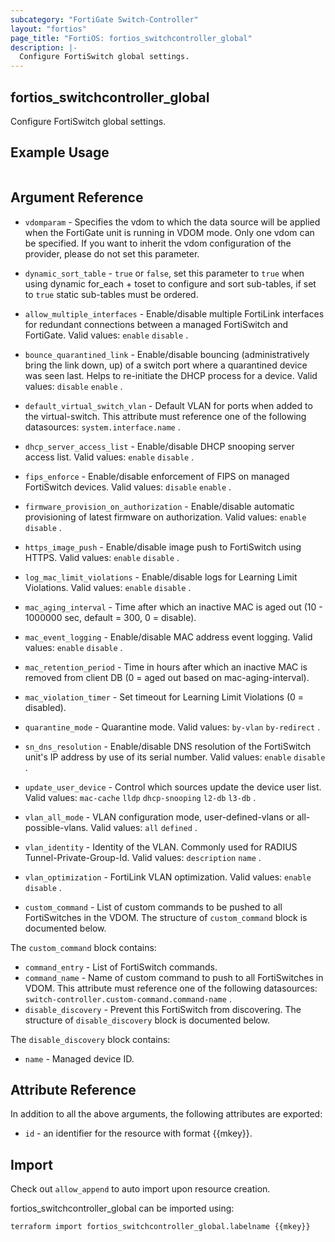 ```yaml
---
subcategory: "FortiGate Switch-Controller"
layout: "fortios"
page_title: "FortiOS: fortios_switchcontroller_global"
description: |-
  Configure FortiSwitch global settings.
---
```


## fortios_switchcontroller_global
Configure FortiSwitch global settings.

## Example Usage

```hcl

```

## Argument Reference
* `vdomparam` - Specifies the vdom to which the data source will be applied when the FortiGate unit is running in VDOM mode. Only one vdom can be specified. If you want to inherit the vdom configuration of the provider, please do not set this parameter.
* `dynamic_sort_table` - `true` or `false`, set this parameter to `true` when using dynamic for_each + toset to configure and sort sub-tables, if set to `true` static sub-tables must be ordered.

* `allow_multiple_interfaces` - Enable/disable multiple FortiLink interfaces for redundant connections between a managed FortiSwitch and FortiGate. Valid values: `enable` `disable` .
* `bounce_quarantined_link` - Enable/disable bouncing (administratively bring the link down, up) of a switch port where a quarantined device was seen last. Helps to re-initiate the DHCP process for a device. Valid values: `disable` `enable` .
* `default_virtual_switch_vlan` - Default VLAN for ports when added to the virtual-switch. This attribute must reference one of the following datasources: `system.interface.name` .
* `dhcp_server_access_list` - Enable/disable DHCP snooping server access list. Valid values: `enable` `disable` .
* `fips_enforce` - Enable/disable enforcement of FIPS on managed FortiSwitch devices. Valid values: `disable` `enable` .
* `firmware_provision_on_authorization` - Enable/disable automatic provisioning of latest firmware on authorization. Valid values: `enable` `disable` .
* `https_image_push` - Enable/disable image push to FortiSwitch using HTTPS. Valid values: `enable` `disable` .
* `log_mac_limit_violations` - Enable/disable logs for Learning Limit Violations. Valid values: `enable` `disable` .
* `mac_aging_interval` - Time after which an inactive MAC is aged out (10 - 1000000 sec, default = 300, 0 = disable).
* `mac_event_logging` - Enable/disable MAC address event logging. Valid values: `enable` `disable` .
* `mac_retention_period` - Time in hours after which an inactive MAC is removed from client DB (0 = aged out based on mac-aging-interval).
* `mac_violation_timer` - Set timeout for Learning Limit Violations (0 = disabled).
* `quarantine_mode` - Quarantine mode. Valid values: `by-vlan` `by-redirect` .
* `sn_dns_resolution` - Enable/disable DNS resolution of the FortiSwitch unit's IP address by use of its serial number. Valid values: `enable` `disable` .
* `update_user_device` - Control which sources update the device user list. Valid values: `mac-cache` `lldp` `dhcp-snooping` `l2-db` `l3-db` .
* `vlan_all_mode` - VLAN configuration mode, user-defined-vlans or all-possible-vlans. Valid values: `all` `defined` .
* `vlan_identity` - Identity of the VLAN. Commonly used for RADIUS Tunnel-Private-Group-Id. Valid values: `description` `name` .
* `vlan_optimization` - FortiLink VLAN optimization. Valid values: `enable` `disable` .
* `custom_command` - List of custom commands to be pushed to all FortiSwitches in the VDOM. The structure of `custom_command` block is documented below.

The `custom_command` block contains:

* `command_entry` - List of FortiSwitch commands.
* `command_name` - Name of custom command to push to all FortiSwitches in VDOM. This attribute must reference one of the following datasources: `switch-controller.custom-command.command-name` .
* `disable_discovery` - Prevent this FortiSwitch from discovering. The structure of `disable_discovery` block is documented below.

The `disable_discovery` block contains:

* `name` - Managed device ID.

## Attribute Reference

In addition to all the above arguments, the following attributes are exported:
* `id` - an identifier for the resource with format {{mkey}}.

## Import

Check out `allow_append` to auto import upon resource creation.

fortios_switchcontroller_global can be imported using:
```sh
terraform import fortios_switchcontroller_global.labelname {{mkey}}
```
